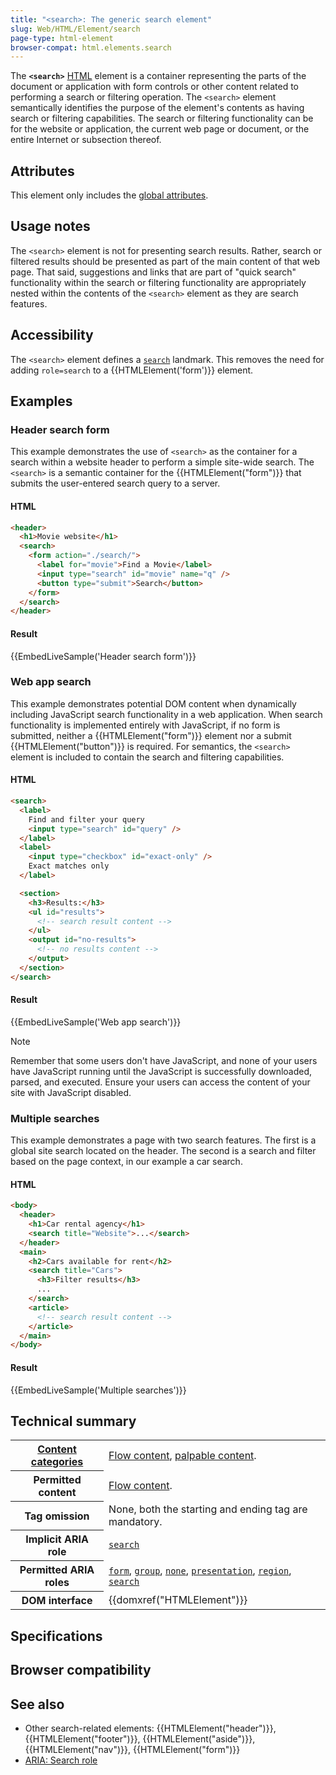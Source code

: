 ```yaml
---
title: "<search>: The generic search element"
slug: Web/HTML/Element/search
page-type: html-element
browser-compat: html.elements.search
---
```




The **`<search>`** [HTML](/Web/HTML) element is a container representing the parts of the document or application with form controls or other content related to performing a search or filtering operation. The `<search>` element semantically identifies the purpose of the element's contents as having search or filtering capabilities. The search or filtering functionality can be for the website or application, the current web page or document, or the entire Internet or subsection thereof.

## Attributes

This element only includes the [global attributes](/Web/HTML/Global_attributes).

## Usage notes

The `<search>` element is not for presenting search results. Rather, search or filtered results should be presented as part of the main content of that web page. That said, suggestions and links that are part of "quick search" functionality within the search or filtering functionality are appropriately nested within the contents of the `<search>` element as they are search features.

## Accessibility

The `<search>` element defines a [`search`](/Web/Accessibility/ARIA/Roles/search_role) landmark. This removes the need for adding `role=search` to a {{HTMLElement('form')}} element.

## Examples

### Header search form

This example demonstrates the use of `<search>` as the container for a search within a website header to perform a simple site-wide search. The `<search>` is a semantic container for the {{HTMLElement("form")}} that submits the user-entered search query to a server.

#### HTML

```html
<header>
  <h1>Movie website</h1>
  <search>
    <form action="./search/">
      <label for="movie">Find a Movie</label>
      <input type="search" id="movie" name="q" />
      <button type="submit">Search</button>
    </form>
  </search>
</header>
```

#### Result

{{EmbedLiveSample('Header search form')}}

### Web app search

This example demonstrates potential DOM content when dynamically including JavaScript search functionality in a web application. When search functionality is implemented entirely with JavaScript, if no form is submitted, neither a {{HTMLElement("form")}} element nor a submit {{HTMLElement("button")}} is required. For semantics, the `<search>` element is included to contain the search and filtering capabilities.

#### HTML

```html
<search>
  <label>
    Find and filter your query
    <input type="search" id="query" />
  </label>
  <label>
    <input type="checkbox" id="exact-only" />
    Exact matches only
  </label>

  <section>
    <h3>Results:</h3>
    <ul id="results">
      <!-- search result content -->
    </ul>
    <output id="no-results">
      <!-- no results content -->
    </output>
  </section>
</search>
```

#### Result

{{EmbedLiveSample('Web app search')}}

> [!NOTE]
> Remember that some users don't have JavaScript, and none of your users have JavaScript running until the JavaScript is successfully downloaded, parsed, and executed. Ensure your users can access the content of your site with JavaScript disabled.

### Multiple searches

This example demonstrates a page with two search features. The first is a global site search located on the header. The second is a search and filter based on the page context, in our example a car search.

#### HTML

```html
<body>
  <header>
    <h1>Car rental agency</h1>
    <search title="Website">...</search>
  </header>
  <main>
    <h2>Cars available for rent</h2>
    <search title="Cars">
      <h3>Filter results</h3>
      ...
    </search>
    <article>
      <!-- search result content -->
    </article>
  </main>
</body>
```

#### Result

{{EmbedLiveSample('Multiple searches')}}

## Technical summary

<table class="properties">
  <tbody>
    <tr>
      <th scope="row">
        <a href="/Web/HTML/Content_categories">Content categories</a>
      </th>
      <td>
        <a href="/Web/HTML/Content_categories#flow_content">Flow content</a>, <a href="/Web/HTML/Content_categories#palpable_content">palpable content</a>.
      </td>
    </tr>
    <tr>
      <th scope="row">Permitted content</th>
      <td>
        <a href="/Web/HTML/Content_categories#flow_content">Flow content</a>.
      </td>
    </tr>
    <tr>
      <th scope="row">Tag omission</th>
      <td>None, both the starting and ending tag are mandatory.</td>
    </tr>
    <tr>
      <th scope="row">Implicit ARIA role</th>
      <td>
        <code><a href="/Web/Accessibility/ARIA/Roles/search_role">search</a></code>
      </td>
    </tr>
    <tr>
      <th scope="row">Permitted ARIA roles</th>
      <td>
        <a href="/Web/Accessibility/ARIA/Roles/form_role"><code>form</code></a>, <a href="/Web/Accessibility/ARIA/Roles/group_role"><code>group</code></a>, <a href="/Web/Accessibility/ARIA/Roles/none_role"><code>none</code></a>, <a href="/Web/Accessibility/ARIA/Roles/presentation_role"><code>presentation</code></a>, <a href="/Web/Accessibility/ARIA/Roles/region_role"><code>region</code></a>, <a href="/Web/Accessibility/ARIA/Roles/search_role"><code>search</code></a>
      </td>
    </tr>
    <tr>
      <th scope="row">DOM interface</th>
      <td>{{domxref("HTMLElement")}}</td>
    </tr>
  </tbody>
</table>

## Specifications



## Browser compatibility



## See also

- Other search-related elements: {{HTMLElement("header")}}, {{HTMLElement("footer")}}, {{HTMLElement("aside")}}, {{HTMLElement("nav")}}, {{HTMLElement("form")}}
- [ARIA: Search role](/Web/Accessibility/ARIA/Roles/search_role)
